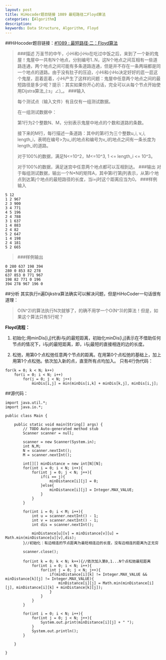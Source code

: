 ```yaml
---
layout: post
title: HiHocoder题目链接 1089 最短路径二Floyd算法
categories: [Algorithm]
description: 
keywords: Data Structure, Algorithm, Floyd
---
```


##HiHocoder题目链接：[#1089 : 最短路径·二：Floyd算法](http://hihocoder.com/contest/hiho24/problem/1)
>###描述
万圣节的中午，小Hi和小Ho在吃过中饭之后，来到了一个新的鬼屋！鬼屋中一共有N个地点，分别编号1..N，这N个地点之间互相有一些道路连通，两个地点之间可能有多条道路连通，但是并不存在一条两端都是同一个地点的道路。由于没有肚子的压迫，小Hi和小Ho决定好好的逛一逛这个鬼屋，逛着逛着，小Hi产生了这样的问题：鬼屋中任意两个地点之间的最短路径是多少呢？提示：其实如果你开心的话，完全可以从每个节点开始使用Dijstra算法_(:з」∠)_。
>###输入
>
>每个测试点（输入文件）有且仅有一组测试数据。
>
>在一组测试数据中：
>
>第1行为2个整数N、M，分别表示鬼屋中地点的个数和道路的条数。
>
>接下来的M行，每行描述一条道路：其中的第i行为三个整数u\_i, v\_i, length\_i，表明在编号>为u\_i的地点和编号为v\_i的地点之间有一条长度为length\_i的道路。
>
>对于100%的数据，满足N<=10^2，M<=10^3, 1 <= length_i <= 10^3。
>
>对于100%的数据，满足迷宫中任意两个地点都可以互相到达。
>###输出
对于每组测试数据，输出一个N*N的矩阵A，其中第i行第j列表示，从第i个地点到达第j个地点的最短路径的长度，当i=j时这个距离应当为0。
>###样例输入
>
```
5 12
1 2 967
2 3 900
3 4 771
4 5 196
2 4 788
3 1 637
1 4 883
2 4 82
5 2 647
1 4 198
2 4 181
5 2 665
```

>###样例输出
>
```
0 280 637 198 394 
280 0 853 82 278 
637 853 0 771 967 
198 82 771 0 196 
394 278 967 196 0 
```

##分析
其实执行n遍Dijkstra算法确实可以解决问题，但是HiHoCoder一句话很有道理：
>O(N^2)的算法执行N次就够了，的确不用学一个O(N^3)的算法！但是，如果这个算法只有5行呢？

**Floyd流程：**

1. 初始化:用minDis[i,j]代表i与j的最短距离，初始化minDis[i,j]表示在不借助任何节点的情况下，i与j的最短距离，即，i与j最短的直接相连的边的长度。

2. 松弛，用第0个点松弛任意两个节点的距离。在用第0个点松弛的基础上，加上用第1个点松弛。依次加入新的点，直至所有点均加入。
只有4行伪代码：

```
for(k = 0; k < N; k++)
	for(i = 0; i < N; i++)
		for(j = 0; j < N; j++)
			minDis[i,j] = min(minDis[i,k] + minDis[k,j], minDis[i,j];
```

##源代码：

```
import java.util.*;
import java.io.*;

public class Main {

	public static void main(String[] args) {
		// TODO Auto-generated method stub
		Scanner scanner = null;
		
		scanner = new Scanner(System.in);
		int N,M;
		N = scanner.nextInt();
		M = scanner.nextInt();
		
		int[][] minDistance = new int[N][N];
		for(int i = 0; i < N; i++){
			for(int j = 0; j < N; j++){
				if(i == j){
					minDistance[i][j] = 0;
				}else{
					minDistance[i][j] = Integer.MAX_VALUE;
				}
			}
		}
		
		for(int i = 0; i < M; i++){
			int u = scanner.nextInt() - 1;
			int v = scanner.nextInt() - 1;
			int dis = scanner.nextInt();
			
			minDistance[u][v] = minDistance[v][u] = Math.min(minDistance[u][v],dis);
		}//初始化：有边相连的节点距离为最短相连边的长度，没有边相连的距离为正无穷
		
		scanner.close();
		
		for(int k = 0; k < N; k++){//依次加入第0,1...N个点松弛最短距离
			for(int i = 0; i < N; i++){
				for(int j = 0; j < N; j++){
					if(minDistance[i][k] != Integer.MAX_VALUE && minDistance[k][j] != Integer.MAX_VALUE){
						minDistance[i][j] = Math.min(minDistance[i][j], minDistance[i][k] + minDistance[k][j]);
					}
				}
			}
		}
		
		for(int i = 0; i < N; i++){
			for(int j = 0; j < N; j++){
				System.out.print(minDistance[i][j] + " ");
			}
			System.out.println();
		}

	}

}
```





